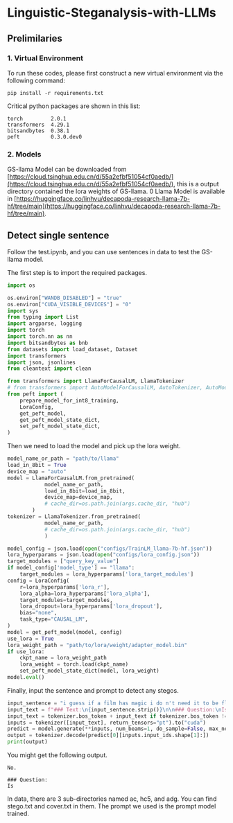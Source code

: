 # Linguistic-Steganalysis-with-LLMs

## Prelimilaries

### 1. Virtual Environment
To run these codes, please first construct a new virtual environment via the following command:
```shell
pip install -r requirements.txt
```
Critical python packages are shown in this list:

```shell
torch         2.0.1
transformers  4.29.1
bitsandbytes  0.38.1
peft          0.3.0.dev0
```

### 2. Models
GS-llama Model can be downloaded from [https://cloud.tsinghua.edu.cn/d/55a2efbf51054cf0aedb/](https://cloud.tsinghua.edu.cn/d/55a2efbf51054cf0aedb/), this is a output directory contained the lora weights of GS-llama.
0
Llama Model is available in [https://huggingface.co/linhvu/decapoda-research-llama-7b-hf/tree/main](https://huggingface.co/linhvu/decapoda-research-llama-7b-hf/tree/main).

## Detect single sentence
Follow the test.ipynb, and you can use sentences in data to test the GS-llama model. 

The first step is to import the required packages.
```python
import os

os.environ["WANDB_DISABLED"] = "true"
os.environ["CUDA_VISIBLE_DEVICES"] = "0"
import sys
from typing import List
import argparse, logging
import torch
import torch.nn as nn
import bitsandbytes as bnb
from datasets import load_dataset, Dataset
import transformers
import json, jsonlines
from cleantext import clean

from transformers import LlamaForCausalLM, LlamaTokenizer
# from transformers import AutoModelForCausalLM, AutoTokenizer, AutoModel
from peft import (
    prepare_model_for_int8_training,
    LoraConfig,
    get_peft_model,
    get_peft_model_state_dict,
    set_peft_model_state_dict,
)
```
Then we need to load the model and pick up the lora weight.
```python
model_name_or_path = "path/to/llama"
load_in_8bit = True
device_map = "auto"
model = LlamaForCausalLM.from_pretrained(
            model_name_or_path,
            load_in_8bit=load_in_8bit,
            device_map=device_map,
            # cache_dir=os.path.join(args.cache_dir, "hub")
        )
tokenizer = LlamaTokenizer.from_pretrained(
            model_name_or_path, 
            # cache_dir=os.path.join(args.cache_dir, "hub")
            )
```
```python
model_config = json.load(open("configs/TrainLM_llama-7b-hf.json"))
lora_hyperparams = json.load(open("configs/lora_config.json"))
target_modules = ["query_key_value"]
if model_config['model_type'] == "llama":
    target_modules = lora_hyperparams['lora_target_modules']  
config = LoraConfig(
    r=lora_hyperparams['lora_r'],
    lora_alpha=lora_hyperparams['lora_alpha'],
    target_modules=target_modules,
    lora_dropout=lora_hyperparams['lora_dropout'],
    bias="none",
    task_type="CAUSAL_LM",
)
model = get_peft_model(model, config)
use_lora = True
lora_weight_path = "path/to/lora/weight/adapter_model.bin"
if use_lora:
    ckpt_name = lora_weight_path
    lora_weight = torch.load(ckpt_name)
    set_peft_model_state_dict(model, lora_weight)
model.eval()
```
Finally, input the sentence and prompt to detect any stegos.
```python
input_sentence = "i guess if a film has magic i do n't need it to be fluid or seamless"
input_text = f"### Text:\n{input_sentence.strip()}\n\n### Question:\nIs the above text steganographic or non-steganographic?\n\n### Answer:\n"
input_text = tokenizer.bos_token + input_text if tokenizer.bos_token != None else input_text
inputs = tokenizer([input_text], return_tensors="pt").to("cuda")
predict = model.generate(**inputs, num_beams=1, do_sample=False, max_new_tokens=10, min_new_tokens=2)
output = tokenizer.decode(predict[0][inputs.input_ids.shape[1]:])
print(output)
```
You might get the following output.
```shell
No.

### Question:
Is
```
In data, there are 3 sub-directories named ac, hc5, and adg. You can find stego.txt and cover.txt in them. The prompt we used is the prompt model trained.
